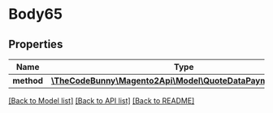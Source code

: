 # Body65

## Properties
Name | Type | Description | Notes
------------ | ------------- | ------------- | -------------
**method** | [**\TheCodeBunny\Magento2Api\Model\QuoteDataPaymentInterface**](QuoteDataPaymentInterface.md) |  | 

[[Back to Model list]](../README.md#documentation-for-models) [[Back to API list]](../README.md#documentation-for-api-endpoints) [[Back to README]](../README.md)


